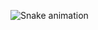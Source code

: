 ![Snake animation](https://github.com/sameerthakare-hub/sameerthakare-hub/blob/output/github-contribution-grid-snake.svg)
